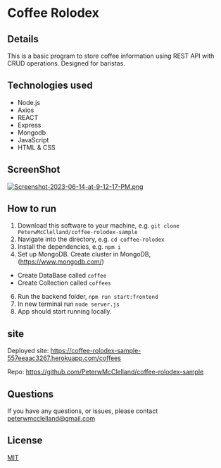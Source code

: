 # Coffee Rolodex

## Details

This is a basic program to store coffee information using REST API with CRUD operations. Designed for baristas.

## Technologies used

- Node.js
- Axios 
- REACT
- Express
- Mongodb
- JavaScript
- HTML & CSS

## ScreenShot

[![Screenshot-2023-06-14-at-9-12-17-PM.png](https://i.postimg.cc/jC0khdrb/Screenshot-2023-06-14-at-9-12-17-PM.png)](https://postimg.cc/Cn7Nh01P)


## How to run 

1. Download this software to your machine, e.g. `git clone PeterwMcClelland/coffee-rolodex-sample`
2. Navigate into the directory, e.g. `cd coffee-rolodex`
3. Install the dependencies, e.g. `npm i`
4. Set up MongoDB. Create cluster in MongoDB, (https://www.mongodb.com/)
- Create DataBase called `coffee` 
- Create Collection called `coffees`
6. Run the backend folder, `npm run start:frontend`
7. In new terminal run `node server.js`
9. App should start running locally.

## site

Deployed site: https://coffee-rolodex-sample-557eeaac3267.herokuapp.com/coffees

Repo: https://github.com/PeterwMcClelland/coffee-rolodex-sample

## Questions

If you have any questions, or issues, please contact peterwmcclelland@gmail.com

## License 
[MIT](/LICENSE)
